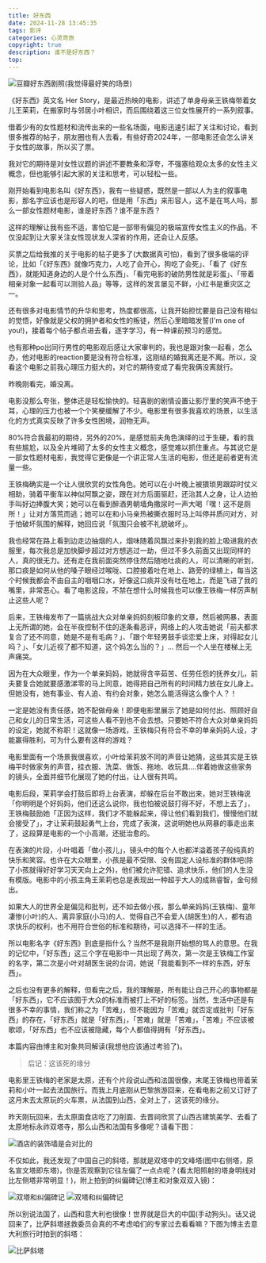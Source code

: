 ```yaml
---
title: 好东西
date: 2024-11-28 13:45:35
tags: 影评
categories: 心灵奇旅
copyright: true
description: 谁不是好东西？
top:
---
```


![豆瓣好东西剧照(我觉得最好笑的场景)](https://s2.loli.net/2024/11/28/UxG7NekDrXl4s92.png)

《好东西》英文名 Her Story，是最近热映的电影，讲述了单身母亲王铁梅带着女儿王茉莉，在搬家时与邻居小叶相识，而后围绕着这三位女性展开的一系列叙事。

借着少有的女性题材和流传出来的一些名场面，电影迅速引起了关注和讨论，看到很多推荐的帖子，朋友圈也有人去看，有些好奇2024年，一部电影还会怎么讲关于女性的故事，所以买了票。

我对它的期待是对女性议题的讲述不要教条和浮夸，不强塞给观众太多的女性主义概念，但也能够引起大家的关注和思考，可以轻松一些。

刚开始看到电影名叫《好东西》，我有一些疑惑，既然是一部以人为主的叙事电影，那名字应该也是形容人的吧，但是用「东西」来形容人，这不是在骂人吗，那么一部女性题材电影，谁是好东西？谁不是东西？

这样的理解让我有些不适，害怕它是一部带有偏见的极端宣传女性主义的作品，不仅没起到让大家关注女性现状发人深省的作用，还会让人反感。

买票之后给我推的关于电影的帖子更多了(大数据真可怕)，看到了很多极端的评论，比如「《好东西》就像巧克力，人吃了会开心，狗吃了会死」、「看了《好东西》，就能知道身边的人是个什么东西」、「看完电影的破防男性就是彩蛋」、「带着相亲对象一起看可以测验人品」等等，这样的发言屡见不鲜，小红书是重灾区之一。

还有很多对电影情节的升华和思考，热度都很高，让我开始担忧要是自己没有相似的觉悟，好像就是父权的拥护者和女性的叛徒，然后心里暗暗发誓(I'm one of you!)，接着每个帖子都点进去看，逐字学习，有一种课前预习的感觉。

也有那种po出同行男性的电影观后感让大家审判的，我也是跟对象一起看，怎么办，他对电影的reaction要是没有符合标准，这刚结的婚我离还是不离。所以，没看这个电影之前我心理压力挺大的，对它的期待变成了看完我俩没离就行。

昨晚刚看完，婚没离。

电影没那么夸张，整体还是轻松愉快的。轻喜剧的剧情设置让影厅里的笑声不绝于耳，心理的压力也被一个个笑梗缓解了不少。电影里有很多我喜欢的场景，以生活化的方式真实反映了许多女性困境，润物无声。

80%符合我最初的期待，另外的20%，是感觉前夫角色演绎的过于生硬，看的我有些尴尬，以及全片堆砌了太多的女性主义概念，感觉难以抓住重点。与其说它是一部女性题材电影，我觉得它更像是一个讲正常人生活的电影，但还是前者更有流量一些。

王铁梅确实是一个让人很欣赏的女性角色。她可以在小叶晚上被猥琐男跟踪时仗义相助，骑着平衡车以神似阿飘之姿，跟在对方后面驱赶，还治其人之身，让人边拍手叫好边捧腹大笑；她可以在看到醉酒男朝墙角撒尿时一声大喝「嘿！这不是厕所！」让对方落荒而逃；她可以在和小马亲热被撕衣服时马上叫停并质问对方，对于怕破坏氛围的解释，她回应说「氛围只会被不礼貌破坏」。

我也经常在路上看到边走边抽烟的人，烟味随着风飘过来扑到我的脸上吸进我的衣服里，每次我总是加快脚步超过对方想逃过一劫，但过不多久前面又出现同样的人，真的很无力。还有走在我前面突然停住然后随地吐痰的人，可以清晰的听到，那口痰是如何从他的嗓子眼经过喉咙、口腔接着吐在地上、路旁的绿植上，每当这个时候我都会不由自主的咽咽口水，好像这口痰并没有吐在地上，而是飞进了我的嘴里，非常恶心。看了电影这段，不禁在想什么时候我也可以像王铁梅一样厉声制止这些人呢？

后来，王铁梅发布了一篇挑战大众对单亲妈妈刻板印象的文章，然后被网暴，表面上无所谓的她，会在半夜控制不住的逐条看恶评，网络上的人攻击她说「前夫都求复合了还不同意，她是不是有毛病？」、「跟个年轻男鼓手谈恋爱上床，对得起女儿吗？」、「女儿近视了都不知道，这个妈怎么当的？」... 然后一个人坐在楼梯上无声痛哭。

因为在大众眼里，作为一个单亲妈妈，她就得含辛茹苦、任劳任怨的抚养女儿，前夫要复合她就要感激涕零的马上同意，她得把自己所有的时间精力放在女儿身上。但她没有，她有事业、有人追、有约会对象，她怎么能活得这么像个人？！

一定是她没有责任感，她不配做母亲！即便电影里展示了她是如何付出、照顾好自己和女儿的日常生活，可这些人看不到也不会去想。只要她不符合大众对单亲妈妈的设定，她就不称职！这就像一场游戏，王铁梅只有符合不幸的单亲妈妈人设，才能赢得胜利，可为什么要有这样的游戏？

电影里面有一个场景我很喜欢，小叶给茉莉放不同的声音让她猜，这些其实是王铁梅平时做家务的声音，挂衣服、洗菜、做饭、拖地、收玩具....伴着她做这些家务的镜头，全面并细节化展现了她的付出，让人很有共鸣。

电影后段，茉莉学会打鼓后即将上台表演，却躲在后台不敢出来，她对王铁梅说「你明明是个好妈妈，他们还这么说你，我也怕被说鼓打得不好，不想上去了」，王铁梅鼓励她「正因为这样，我们才不能躲起来，得让他们看到我们，慢慢他们就会接受了」，才让茉莉鼓起勇气上台，完成了表演，这说明她也从网暴的事走出来了，这段算是电影的一个小高潮，还挺治愈的。

在表演的片段，小叶唱着「做小孩儿」，镜头中的每个人也都洋溢着孩子般纯真的快乐和笑容。也许在大众眼里，小孩是最不受限、没有固定人设标准的群体吧(除了小孩就得好好学习天天向上之外)，他们被允许犯错、追求快乐，他们的人生没有模版。电影中的小孩主角王茉莉也总是表现出一种超乎大人的成熟睿智，金句频出。

如果大人的世界全是偏见和批判，还不如去做小孩，那么单亲妈妈(王铁梅)、童年凄惨(小叶)的人、离异家庭(小马)的人、觉得自己不会爱人(胡医生)的人，都有追求快乐的权利，也不用符合世俗的标准和期待，可以选择不一样的生活。

所以电影名字《好东西》到底是指什么？当然不是我刚开始想的骂人的意思。在我的记忆中，「好东西」这三个字在电影中一共出现了两次，第一次是王铁梅工作室的名字，第二次是小叶对胡医生说的台词，她说「我能看到不一样的东西，好东西」。

之后也没有更多的解释，但看完之后，我的理解是，所有能让自己开心的事物都是「好东西」，它不应该囿于大众的标准而被打上不好的标签。当然，生活中还是有很多不幸的事情，我们称之为「苦难」，但不能因为「苦难」就否定或批判「好东西」的存在，「好东西」就是「好东西」，「苦难」就是「苦难」，「苦难」不应该被歌颂，「好东西」也不应该被隐藏，每个人都值得拥有「好东西」。

本篇内容由博主和对象共同解读(我想他应该通过考验了)。

> 后记：这该死的缘分

电影里王铁梅的老家是太原，还有个片段说山西和法国很像，末尾王铁梅也带着茉莉和小叶一起去法国旅行。而我上月底刚从巴黎旅游回来，在看电影之前又订好了这月末去太原玩的火车票，从法国到山西，全对上了，这该死的缘分。

昨天刚玩回来，去太原面食店吃了刀削面、去晋祠欣赏了山西古建筑美学、去看了太原地标永祚双塔寺，那么山西和法国有多像呢？请看下图：

![酒店的装饰墙是会对比的](https://s2.loli.net/2024/12/02/ZzG1L7nQStb3rwI.jpg)

不仅如此，我还发现了中国自己的斜塔，那就是双塔中的文峰塔(图中右侧塔，原名宣文塔即东塔)，你是否观察到它往左偏了一点点呢？(看太阳照射的塔身明线对比左侧塔非常明显！)，附上拍到的纠偏碑记(博主和对象双双入镜)：

![双塔和纠偏碑记](https://s2.loli.net/2024/12/02/PkJ6lCcRrE5AXyM.jpg)
<img src="https://s2.loli.net/2024/12/02/PkJ6lCcRrE5AXyM.jpg" alt="双塔和纠偏碑记">

所以别说法国了，山西和意大利也很像！世界就是巨大的中国(手动狗头)。话又说回来了，比萨斜塔拯救委员会真的不考虑咱们的专家过去看看嘛？下图为博主去意大利旅行时拍到的斜塔：

![比萨斜塔](https://s2.loli.net/2024/12/02/5E1GQpgVlJoSXqW.jpg)